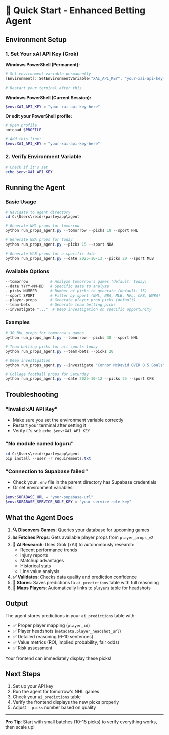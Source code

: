 # 🚀 Quick Start - Enhanced Betting Agent

## Environment Setup

### 1. Set Your xAI API Key (Grok)

**Windows PowerShell (Permanent):**
```powershell
# Set environment variable permanently
[Environment]::SetEnvironmentVariable("XAI_API_KEY", "your-xai-api-key-here", "User")

# Restart your terminal after this
```

**Windows PowerShell (Current Session):**
```powershell
$env:XAI_API_KEY = "your-xai-api-key-here"
```

**Or edit your PowerShell profile:**
```powershell
# Open profile
notepad $PROFILE

# Add this line:
$env:XAI_API_KEY = "your-xai-api-key-here"
```

### 2. Verify Environment Variable
```powershell
# Check if it's set
echo $env:XAI_API_KEY
```

## Running the Agent

### Basic Usage

```powershell
# Navigate to agent directory
cd C:\Users\reidr\parleyapp\agent

# Generate NHL props for tomorrow
python run_props_agent.py --tomorrow --picks 10 --sport NHL

# Generate NBA props for today
python run_props_agent.py --picks 15 --sport NBA

# Generate MLB props for a specific date
python run_props_agent.py --date 2025-10-13 --picks 20 --sport MLB
```

### Available Options

```powershell
--tomorrow          # Analyze tomorrow's games (default: today)
--date YYYY-MM-DD   # Specific date to analyze
--picks NUMBER      # Number of picks to generate (default: 15)
--sport SPORT       # Filter by sport (NHL, NBA, MLB, NFL, CFB, WNBA)
--player-props      # Generate player prop picks (default)
--team-bets         # Generate team betting picks
--investigate "..."  # Deep investigation on specific opportunity
```

### Examples

```powershell
# 30 NHL props for tomorrow's games
python run_props_agent.py --tomorrow --picks 30 --sport NHL

# Team betting picks for all sports today
python run_props_agent.py --team-bets --picks 20

# Deep investigation
python run_props_agent.py --investigate "Connor McDavid OVER 0.5 Goals"

# College football props for Saturday
python run_props_agent.py --date 2025-10-12 --picks 25 --sport CFB
```

## Troubleshooting

### "Invalid xAI API Key"
- Make sure you set the environment variable correctly
- Restart your terminal after setting it
- Verify it's set: `echo $env:XAI_API_KEY`

### "No module named loguru"
```powershell
cd C:\Users\reidr\parleyapp\agent
pip install --user -r requirements.txt
```

### "Connection to Supabase failed"
- Check your `.env` file in the parent directory has Supabase credentials
- Or set environment variables:
```powershell
$env:SUPABASE_URL = "your-supabase-url"
$env:SUPABASE_SERVICE_ROLE_KEY = "your-service-role-key"
```

## What the Agent Does

1. **🔍 Discovers Games**: Queries your database for upcoming games
2. **📊 Fetches Props**: Gets available player props from `player_props_v2`
3. **🧠 AI Research**: Uses Grok (xAI) to autonomously research:
   - Recent performance trends
   - Injury reports
   - Matchup advantages
   - Historical stats
   - Line value analysis
4. **✅ Validates**: Checks data quality and prediction confidence
5. **💾 Stores**: Saves predictions to `ai_predictions` table with full reasoning
6. **🎯 Maps Players**: Automatically links to `players` table for headshots

## Output

The agent stores predictions in your `ai_predictions` table with:
- ✅ Proper player mapping (`player_id`)
- ✅ Player headshots (`metadata.player_headshot_url`)
- ✅ Detailed reasoning (6-10 sentences)
- ✅ Value metrics (ROI, implied probability, fair odds)
- ✅ Risk assessment

Your frontend can immediately display these picks!

## Next Steps

1. Set up your API key
2. Run the agent for tomorrow's NHL games
3. Check your `ai_predictions` table
4. Verify the frontend displays the new picks properly
5. Adjust `--picks` number based on quality

---

**Pro Tip**: Start with small batches (10-15 picks) to verify everything works, then scale up!

